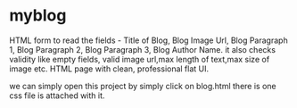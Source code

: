 # myblog

 HTML form to read the fields - Title of Blog, Blog Image Url, Blog Paragraph 1, Blog Paragraph 2, Blog Paragraph 3, Blog Author Name.
 it also checks validity like empty fields, valid image url,max length of text,max size of image etc.
 HTML page with clean, professional flat UI.
 
 we can simply open this project by simply click on blog.html
 there is one css file is attached with it.
